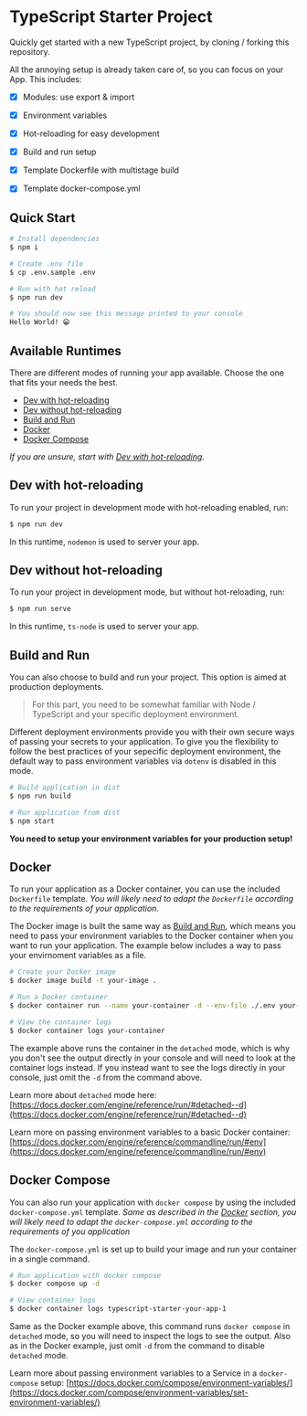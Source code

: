# TypeScript Starter Project

Quickly get started with a new TypeScript project, by cloning / forking this repository.

All the annoying setup is already taken care of, so you can focus on your App. This includes:

- [x] Modules: use export & import
- [x] Environment variables
- [x] Hot-reloading for easy development
- [x] Build and run setup
- [x] Template Dockerfile with multistage build
- [x] Template docker-compose.yml


## Quick Start

```bash
# Install dependencies
$ npm i

# Create .env file
$ cp .env.sample .env

# Run with hot reload
$ npm run dev

# You should now see this message printed to your console
Hello World! 😁
```


## Available Runtimes

There are different modes of running your app available. Choose the one that fits your needs the best.

- [Dev with hot-reloading](#dev-with-hot-reloading)
- [Dev without hot-reloading](#dev-without-hot-reloading)
- [Build and Run](#build-and-run)
- [Docker](#docker)
- [Docker Compose](#docker-compose)

*If you are unsure, start with [Dev with hot-reloading](#dev-with-hot-reloading).*


## Dev with hot-reloading

To run your project in development mode with hot-reloading enabled, run:

```bash
$ npm run dev
```

In this runtime, `nodemon` is used to server your app.


## Dev without hot-reloading

To run your project in development mode, but without hot-reloading, run:

```bash
$ npm run serve
```

In this runtime, `ts-node` is used to server your app.


## Build and Run

You can also choose to build and run your project. This option is aimed at production deployments.

> For this part, you need to be somewhat familiar with Node / TypeScript and your specific deployment environment.

Different deployment environments provide you with their own secure ways of passing your secrets to your application. To give you the flexibility to follow the best practices of your sepecific deployment environment, the default way to pass environment variables via `dotenv` is disabled in this mode.

```bash
# Build application in dist
$ npm run build

# Run application from dist
$ npm start
```

**You need to setup your environment variables for your production setup!**


## Docker

To run your application as a Docker container, you can use the included `Dockerfile` template. *You will likely need to adapt the `Dockerfile` according to the requirements of your application.*

The Docker image is built the same way as [Build and Run](#build-and-run), which means you need to pass your environment variables to the Docker container when you want to run your application. The example below includes a way to pass your envirnoment variables as a file.

```bash
# Create your Docker image
$ docker image build -t your-image .

# Run a Docker container
$ docker container run --name your-container -d --env-file ./.env your-image

# View the container logs
$ docker container logs your-container
```

The example above runs the container in the `detached` mode, which is why you don't see the output directly in your console and will need to look at the container logs instead. If you instead want to see the logs directly in your console, just omit the `-d` from the command above.

Learn more about `detached` mode here: [https://docs.docker.com/engine/reference/run/#detached--d](https://docs.docker.com/engine/reference/run/#detached--d)

Learn more on passing environment variables to a basic Docker container: [https://docs.docker.com/engine/reference/commandline/run/#env](https://docs.docker.com/engine/reference/commandline/run/#env)


## Docker Compose

You can also run your application with `docker compose` by using the included `docker-compose.yml` template. *Same as described in the [Docker](#docker) section, you will likely need to adapt the `docker-compose.yml` according to the requirements of you application*

The `docker-compose.yml` is set up to build your image and run your container in a single command.

```bash
# Run application with docker compose
$ docker compose up -d

# View container logs
$ docker container logs typescript-starter-your-app-1
```

Same as the Docker example above, this command runs `docker compose` in `detached` mode, so you will need to inspect the logs to see the output. Also as in the Docker example, just omit `-d` from the command to disable `detached` mode.

Learn more about passing environment variables to a Service in a `docker-compose` setup: [https://docs.docker.com/compose/environment-variables/](https://docs.docker.com/compose/environment-variables/set-environment-variables/)
